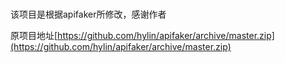# 
该项目是根据apifaker所修改，感谢作者

原项目地址[https://github.com/hylin/apifaker/archive/master.zip](https://github.com/hylin/apifaker/archive/master.zip)